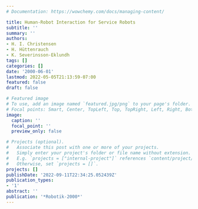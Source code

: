 ```yaml
---
# Documentation: https://wowchemy.com/docs/managing-content/

title: Human-Robot Interaction for Service Robots
subtitle: ''
summary: ''
authors:
- H. I. Christensen
- H. Hüttenrauch
- K. Severinsson-Eklundh
tags: []
categories: []
date: '2000-06-01'
lastmod: 2022-05-05T21:13:59-07:00
featured: false
draft: false

# Featured image
# To use, add an image named `featured.jpg/png` to your page's folder.
# Focal points: Smart, Center, TopLeft, Top, TopRight, Left, Right, BottomLeft, Bottom, BottomRight.
image:
  caption: ''
  focal_point: ''
  preview_only: false

# Projects (optional).
#   Associate this post with one or more of your projects.
#   Simply enter your project's folder or file name without extension.
#   E.g. `projects = ["internal-project"]` references `content/project/deep-learning/index.md`.
#   Otherwise, set `projects = []`.
projects: []
publishDate: '2022-09-11T22:34:25.052439Z'
publication_types:
- '1'
abstract: ''
publication: '*Robotik-2000*'
---
```

